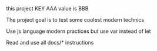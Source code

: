 this project KEY AAA value is BBB

The project goal is to test some coolest modern technics

Use js language modern practices but use var instead of let

Read and use all docs/* instructions
